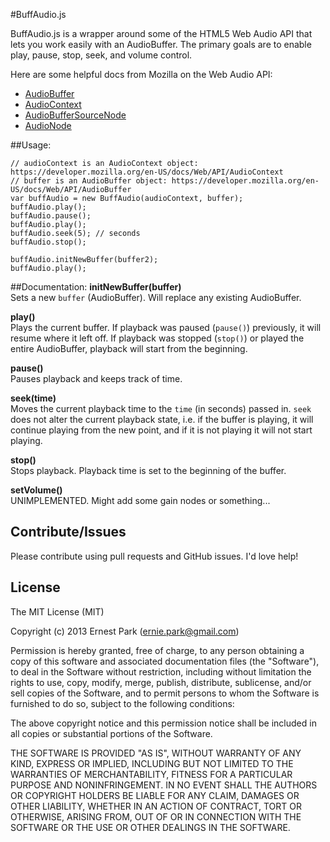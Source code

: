 #BuffAudio.js

BuffAudio.js is a wrapper around some of the HTML5 Web Audio API that lets you work easily with an AudioBuffer. The primary goals are to enable play, pause, stop, seek, and volume control.

Here are some helpful docs from Mozilla on the Web Audio API:

* [AudioBuffer](https://developer.mozilla.org/en-US/docs/Web/API/AudioBuffer)
* [AudioContext](https://developer.mozilla.org/en-US/docs/Web/API/AudioContext)
* [AudioBufferSourceNode](https://developer.mozilla.org/en-US/docs/Web/API/AudioBufferSourceNode)
* [AudioNode](https://developer.mozilla.org/en-US/docs/Web/API/AudioNode)

##Usage:

    // audioContext is an AudioContext object: https://developer.mozilla.org/en-US/docs/Web/API/AudioContext
    // buffer is an AudioBuffer object: https://developer.mozilla.org/en-US/docs/Web/API/AudioBuffer
    var buffAudio = new BuffAudio(audioContext, buffer);
    buffAudio.play();
    buffAudio.pause();
    buffAudio.play();
    buffAudio.seek(5); // seconds
    buffAudio.stop();
    
    buffAudio.initNewBuffer(buffer2);
    buffAudio.play();

##Documentation:
__initNewBuffer(buffer)__  
Sets a new `buffer` (AudioBuffer). Will replace any existing AudioBuffer.

__play()__  
Plays the current buffer. If playback was paused (`pause()`) previously, it will resume where it left off. If playback was stopped (`stop()`) or played the entire AudioBuffer, playback will start from the beginning.

__pause()__  
Pauses playback and keeps track of time.

__seek(time)__  
Moves the current playback time to the `time` (in seconds) passed in. `seek` does not alter the current playback state, i.e. if the buffer is playing, it will continue playing from the new point, and if it is not playing it will not start playing.

__stop()__  
Stops playback. Playback time is set to the beginning of the buffer.


__setVolume()__  
UNIMPLEMENTED. Might add some gain nodes or something...



## Contribute/Issues
Please contribute using pull requests and GitHub issues. I'd love help!

## License
The MIT License (MIT)

Copyright (c) 2013 Ernest Park (ernie.park@gmail.com)

Permission is hereby granted, free of charge, to any person obtaining a copy
of this software and associated documentation files (the "Software"), to deal
in the Software without restriction, including without limitation the rights
to use, copy, modify, merge, publish, distribute, sublicense, and/or sell
copies of the Software, and to permit persons to whom the Software is
furnished to do so, subject to the following conditions:

The above copyright notice and this permission notice shall be included in
all copies or substantial portions of the Software.

THE SOFTWARE IS PROVIDED "AS IS", WITHOUT WARRANTY OF ANY KIND, EXPRESS OR
IMPLIED, INCLUDING BUT NOT LIMITED TO THE WARRANTIES OF MERCHANTABILITY,
FITNESS FOR A PARTICULAR PURPOSE AND NONINFRINGEMENT. IN NO EVENT SHALL THE
AUTHORS OR COPYRIGHT HOLDERS BE LIABLE FOR ANY CLAIM, DAMAGES OR OTHER
LIABILITY, WHETHER IN AN ACTION OF CONTRACT, TORT OR OTHERWISE, ARISING FROM,
OUT OF OR IN CONNECTION WITH THE SOFTWARE OR THE USE OR OTHER DEALINGS IN
THE SOFTWARE.
